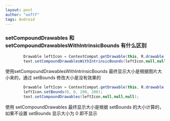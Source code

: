 ```yaml
---
layout: post
author: "ooftf"
tags: Android
---
```


### setCompoundDrawables 和 setCompoundDrawablesWithIntrinsicBounds 有什么区别

```java
        Drawable leftIcon = ContextCompat.getDrawable(this, R.drawable.elder_right_icon);
        text.setCompoundDrawablesWithIntrinsicBounds(leftIcon,null,null,null);
```
使用setCompoundDrawablesWithIntrinsicBounds 最终显示大小是根据图片大小来的，通过 setBounds 修改大小是没有效果的
```java
        Drawable leftIcon = ContextCompat.getDrawable(this, R.drawable.elder_right_icon);
        leftIcon.setBounds(0, 0, 200, 200);
        text.setCompoundDrawables(leftIcon,null,null,null);
```
使用 setCompoundDrawables 最终显示大小是根据 setBounds 的大小计算的，如果不设置 setBounds 显示大小为 0 即不显示